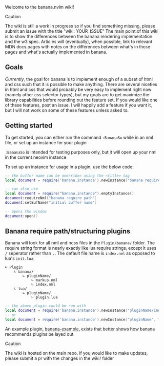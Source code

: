 Welcome to the banana.nvim wiki!

> [!CAUTION]
>
> The wiki is still a work in progress so if you find something missing, please submit an issue with the title "wiki: YOUR_ISSUE"
The main point of this wiki is to show the differences between the banana rendering implementation and the w3 spec.
Articles will (eventually), when possible, link to relevant MDN docs pages with notes on the differences between what's in those pages and what's actually implemented in banana.

## Goals

_Currently_, the goal for banana is to implement enough of a subset of html and css such that it is possible to make anything. There are several niceties in html and css that would probably be very easy to implement right now (namely other css selector types), but my goals are to get maximize the library capabilities before rounding out the feature set. If you would like one of these features, post an issue. I will happily add a feature if you want it, but I will not work on some of these features unless asked to.

## Getting started

To get started, you can either run the command `:BananaSo` while in an nml file, or set up an instance for your plugin

`:BananaSo` is intended for testing purposes only, but it will open up your nml in the current neovim instance

To set up an instance for usage in a plugin, use the below code:

```lua
-- the buffer name can be overriden using the <title> tag
local document = require('banana.instance').newInstance("banana require path", "initial buffer name")

-- can also use
local document = require("banana.instance").emptyInstance()
document:requireNml("banana require path")
document:setBufName("initial buffer name")

-- opens the window
document:open()
```

## Banana require path/structuring plugins

Banana will look for all nml and ncss files in the `Plugin/banana/` folder. The require string format is nearly exactly like lua require strings, except it uses `/` seperator rather than `.`. The default file name is `index.nml` as opposed to lua's `init.lua`:

```
∟ Plugin
    ∟ banana/
        ∟ pluginName/
            ∟ markup.nml
            ∟ index.nml
    ∟ lua/
        ∟ pluginName/
            ∟ plugin.lua
```

```lua
-- the above plugin could be ran with
local document = require('banana.instance').newInstance("pluginName/index", "initial buffer name")
-- or
local document = require('banana.instance').newInstance("pluginName", "initial buffer name")
```

An example plugin, [banana-example](https://github.com/CWood-sdf/banana-example), exists that better shows how banana recommends plugins be layed out.

> [!CAUTION]
>
> The wiki is hosted on the main repo. If you would like to make updates, please submit a pr with the changes in the wiki/ folder
